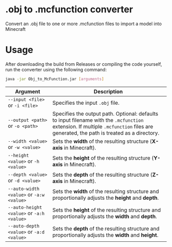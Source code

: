 # .obj to .mcfunction converter
Convert an .obj file to one or more .mcfunction files to import a model into Minecraft

# Usage
After downloading the build from Releases or compiling the code yourself, run the converter using the following command:
```sh
java -jar Obj_to_McFunction.jar [arguments]
```
| Argument                                  | Description                                                                                                                                                                          |
|-------------------------------------------|--------------------------------------------------------------------------------------------------------------------------------------------------------------------------------------|
| `--input <file>` or `-i <file>`           | Specifies the input `.obj` file.                                                                                                                                                     |
| `--output <path>` or `-o <path>`          | Specifies the output path. Optional: defaults to input filename with the `.mcfunction` extension. If multiple `.mcfunction` files are generated, the path is treated as a directory. |
| `--width <value>` or `-w <value>`         | Sets the **width** of the resulting structure (**X-axis** in Minecraft).                                                                                                             |
| `--height <value>` or `-h <value>`        | Sets the **height** of the resulting structure (**Y-axis** in Minecraft).                                                                                                            |
| `--depth <value>` or `-d <value>`         | Sets the **depth** of the resulting structure (**Z-axis** in Minecraft).                                                                                                             |
| `--auto-width <value>` or `-a:w <value>`  | Sets the **width** of the resulting structure and proportionally adjusts the **height** and **depth**.                                                                               |
| `--auto-height <value>` or `-a:h <value>` | Sets the **height** of the resulting structure and proportionally adjusts the **width** and **depth**.                                                                               |
| `--auto-depth <value>` or `-a:d <value>`  | Sets the **depth** of the resulting structure and proportionally adjusts the **width** and **height**.                                                                               |